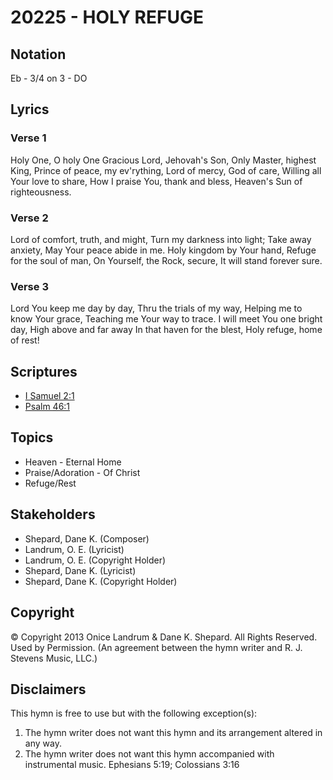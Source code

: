 # 20225 - HOLY REFUGE

## Notation

Eb - 3/4 on 3 - DO

## Lyrics

### Verse 1

Holy One, O holy One Gracious Lord, Jehovah's Son, Only Master, highest King, Prince of peace, my ev'rything, Lord of mercy, God of care, Willing all Your love to share, How I praise You, thank and bless, Heaven's Sun of righteousness.

### Verse 2

Lord of comfort, truth, and might, Turn my darkness into light; Take away anxiety, May Your peace abide in me. Holy kingdom by Your hand, Refuge for the soul of man, On Yourself, the Rock, secure, It will stand forever sure.

### Verse 3

Lord You keep me day by day, Thru the trials of my way, Helping me to know Your grace, Teaching me Your way to trace. I will meet You one bright day, High above and far away In that haven for the blest, Holy refuge, home of rest!


## Scriptures

- [I Samuel 2:1](https://www.biblegateway.com/passage/?search=I%20Samuel%202%3A1)
- [Psalm 46:1](https://www.biblegateway.com/passage/?search=Psalm%2046%3A1)

## Topics

- Heaven - Eternal Home
- Praise/Adoration - Of Christ
- Refuge/Rest

## Stakeholders

- Shepard, Dane K. (Composer)
- Landrum, O. E. (Lyricist)
- Landrum, O. E. (Copyright Holder)
- Shepard, Dane K. (Lyricist)
- Shepard, Dane K. (Copyright Holder)

## Copyright

© Copyright 2013 Onice Landrum & Dane K. Shepard. All Rights Reserved. Used by Permission.
(An agreement between the hymn writer and R. J. Stevens Music, LLC.)

## Disclaimers

This hymn is free to use but with the following exception(s):
1. The hymn writer does not want this hymn and its arrangement altered in any way.
2. The hymn writer does not want this hymn accompanied with instrumental music.
Ephesians 5:19; Colossians 3:16

